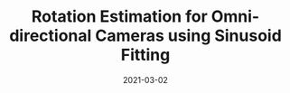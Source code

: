 ---
title: "Rotation Estimation for Omni-directional Cameras using Sinusoid Fitting"
collection: publications
permalink: /publication/2021-paper-2
excerpt: 
date: 2021-03-02
venue: 'MDPI'
paperurl: 
citation: 'Q. Xu, X. Long, H. Kuang, and S. Schwertfeger. (2021). &quot;Rotation Estimation for Omni-directional Cameras using Sinusoid Fitting.&quot; Journal of Intelligent \& Robotic Systems, In Press.'
---